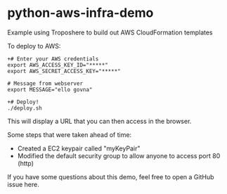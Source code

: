# python-aws-infra-demo
Example using Troposhere to build out AWS CloudFormation templates

To deploy to AWS:
```
+# Enter your AWS credentials
export AWS_ACCESS_KEY_ID="*****"
export AWS_SECRET_ACCESS_KEY="*****"

# Message from webserver
export MESSAGE="ello govna"

+# Deploy!
./deploy.sh
```

This will display a URL that you can then access in the browser.

Some steps that were taken ahead of time:

- Created a EC2 keypair called "myKeyPair"
- Modified the default security group to allow anyone to access port 80 (http)

If you have some questions about this demo, feel free to open a GitHub issue here.
